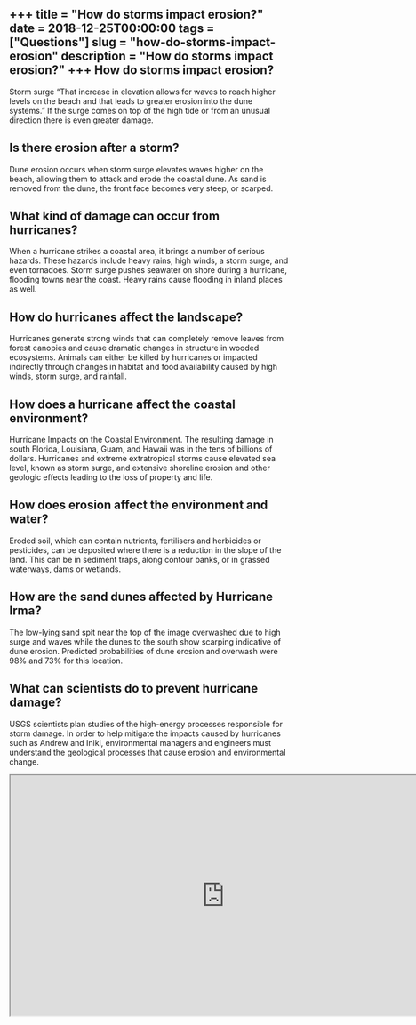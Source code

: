 +++
title = "How do storms impact erosion?"
date = 2018-12-25T00:00:00
tags = ["Questions"]
slug = "how-do-storms-impact-erosion"
description = "How do storms impact erosion?"
+++
How do storms impact erosion?
-----------------------------

Storm surge “That increase in elevation allows for waves to reach higher levels on the beach and that leads to greater erosion into the dune systems.” If the surge comes on top of the high tide or from an unusual direction there is even greater damage.

Is there erosion after a storm?
-------------------------------

Dune erosion occurs when storm surge elevates waves higher on the beach, allowing them to attack and erode the coastal dune. As sand is removed from the dune, the front face becomes very steep, or scarped.

What kind of damage can occur from hurricanes?
----------------------------------------------

When a hurricane strikes a coastal area, it brings a number of serious hazards. These hazards include heavy rains, high winds, a storm surge, and even tornadoes. Storm surge pushes seawater on shore during a hurricane, flooding towns near the coast. Heavy rains cause flooding in inland places as well.

How do hurricanes affect the landscape?
---------------------------------------

Hurricanes generate strong winds that can completely remove leaves from forest canopies and cause dramatic changes in structure in wooded ecosystems. Animals can either be killed by hurricanes or impacted indirectly through changes in habitat and food availability caused by high winds, storm surge, and rainfall.

How does a hurricane affect the coastal environment?
----------------------------------------------------

Hurricane Impacts on the Coastal Environment. The resulting damage in south Florida, Louisiana, Guam, and Hawaii was in the tens of billions of dollars. Hurricanes and extreme extratropical storms cause elevated sea level, known as storm surge, and extensive shoreline erosion and other geologic effects leading to the loss of property and life.

How does erosion affect the environment and water?
--------------------------------------------------

Eroded soil, which can contain nutrients, fertilisers and herbicides or pesticides, can be deposited where there is a reduction in the slope of the land. This can be in sediment traps, along contour banks, or in grassed waterways, dams or wetlands.

How are the sand dunes affected by Hurricane Irma?
--------------------------------------------------

The low-lying sand spit near the top of the image overwashed due to high surge and waves while the dunes to the south show scarping indicative of dune erosion. Predicted probabilities of dune erosion and overwash were 98% and 73% for this location.

What can scientists do to prevent hurricane damage?
---------------------------------------------------

USGS scientists plan studies of the high-energy processes responsible for storm damage. In order to help mitigate the impacts caused by hurricanes such as Andrew and Iniki, environmental managers and engineers must understand the geological processes that cause erosion and environmental change.

<iframe allow="accelerometer; autoplay; clipboard-write; encrypted-media; gyroscope; picture-in-picture" allowfullscreen="" class="__youtube_prefs__  epyt-is-override  no-lazyload" data-no-lazy="1" data-origheight="433" data-origwidth="770" data-skipgform_ajax_framebjll="" height="433" id="_ytid_15567" loading="lazy" src="https://www.youtube.com/embed/krJLnXpemtQ?enablejsapi=1&autoplay=0&cc_load_policy=0&cc_lang_pref=&iv_load_policy=1&loop=0&modestbranding=0&rel=1&fs=1&playsinline=0&autohide=2&theme=dark&color=red&controls=1&" title="YouTube player" width="770"></iframe>